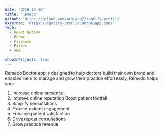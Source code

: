 ```yaml
---
date: '2018-12-18'
title: 'Remedo'
github: 'https://github.com/bchiang7/spotify-profile'
external: 'https://spotify-profile.herokuapp.com/'
tech:
  - React Native
  - Redux
  - Firebase
  - Python
  - AWS

showInProjects: true
---
```


Remedo Doctor app is designed to help doctors build their own brand and enables them to manage and grow their practice effortlessly, Remedo helps you:

1. Increase online presence
2. Improve online reputation Boost patient footfall
3. Simplify consultations
4. Expand patient engagement
5. Enhance patient satisfaction
6. Drive repeat consultations
7. Grow practice revenue
